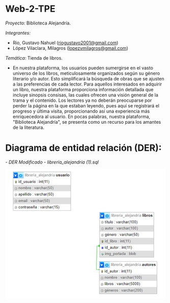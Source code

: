 # Web-2-TPE
*Proyecto:* Biblioteca Alejandría.

_Integrantes:_

  - Rio, Gustavo Nahuel (riogustavo2001@gmail.com)
  - López Vilaclara, Milagros (lopezvmilagros@gmail.com)

*Temática:* Tienda de libros.

  - En nuestra plataforma, los usuarios pueden sumergirse en el vasto universo de los libros, meticulosamente organizados según su género literario y/o autor. Esto simplificará la búsqueda de obras que se ajusten a las preferencias de cada lector. 
  Para aquellos interesados en adquirir un libro, nuestra plataforma proporciona información detallada que incluye sinopsis consisas, las cuales ofrecen una visión general de la trama y el contenido. Los lectores ya no deberán preocuparse por perder la página en la que estaban leyendo, pues aquí se registrará el progreso y última visita, proporcionando así una experiencia más enriquecedora al usuario.
  En pocas palabras, nuestra plataforma, "Biblioteca Alejandría", se presenta como un recurso para los amantes de la literatura.

# Diagrama de entidad relación (DER):
  
  *- DER Modificado - librería_alejandría (1).sql*
    
  ![Alt text](<DER_phpMyAdmin (1).png>)
  
